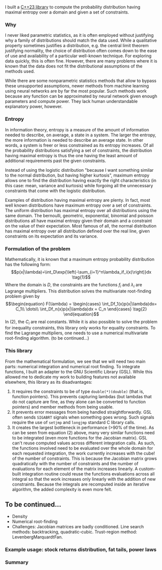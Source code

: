 
I built a [C++23 library](https://github.com/o-nc/MaxEntropy) to compute the probability distribution having maximal entropy over a domain and given a set of constraints.

### Why  
I never liked parametric statistics, as it is often employed without justifying why a family of distributions should match the data used. 
While a qualitative property sometimes justifies a distribution, e.g. the central limit theorem justifying normality, 
the choice of distribution often comes down to the ease of use and availability of a particular well-known technique.
For exploring data quickly, this is often fine. However, there are many problems where it is known that the data does not fit the distributional assumptions of the methods used.

While there are some nonparametric statistics methods that allow to bypass these unsupported assumptions, newer methods from machine learning using neural networks are by far the most popular. 
Such methods work because any function can be approximated by neural network given enough parameters and compute power. They lack human understandable explanatory power, however.

### Entropy
In information theory, entropy is a measure of the amount of information needed to describe, on average, a state in a system.
The larger the entropy, the more information is needed to describe an average state. In other words, a system is freer or less constrained as its entropy increases.
Of all the probability distributions satisfying a set of constraints, the distribution having maximal entropy is thus the one having the least amount of additional requirements past the given constraints.

Instead of using the logistic distribution "because I want something similar to the normal distribution, but having higher kurtosis", 
maximum entropy allows one to find the distribution having exactly the right characteristics (in this case: mean, variance and kurtosis) while forgoing all the unnecessary constraints that come with the logistic distribution. 

Examples of distribution having maximal entropy are plenty. In fact, most well known distributions have maximum entropy over a set of constraints. The uniform distribution has maximal entropy over all distributions using the same domain.
The bernoulli, geometric, exponential, binomial and poisson distributions all have maximal entropy given their domain and a constraint on the value of their expectation.
Most famous of all, the normal distribution has maximal entropy over all distribution defined over the real line, given constraints on its expectation and its variance.


### Formulation of the problem

Mathematically, it is known that a maximum entropy probability distribution has the following form: $$p(x|\lambda)=\int_D\exp{\left(-\sum_{i=1}^n\lambda_if_i(x)\right)}dx \tag{1}$$
Where the domain is $D$, the constraints are the functions $f_i$ and $\lambda_i$ are Lagrange multipliers. This distribution solves the multivariate root-finding problem given by
$$\begin{equation} F(\lambda) =
\begin{cases}
\int_Df_1(x)p(x|\lambda)dx= C_1\\
\dots\\
\int_Df_n(x)p(x|\lambda)dx = C_n
\end{cases}       \tag{2}
\end{equation}$$
In $(2)$, the $C_i$ are real constants. While it is also possible to solve the problem for inequality constraints, this library only works for equality constraints.
To find the Lagrange multipliers, one needs to use a numerical multivariate root-finding algorithm. (to be continued...)

### This library
From the mathematical formulation, we see that we will need two main parts: numerical integration and numerical root finding.
To integrate functions, I built an adapter to the GNU Scientific Library (GSL).
While this allowed me to dedicate my work to building features not available elsewhere, this library as its disadvantages:
1. It requires the constraints to be of type `double(*)(double)` (that is, function pointers). This prevents capturing lambdas (but lambdas that do not capture are fine, as they alone can be converted to function pointers) and member methods from being usable.
2. It prevents error messages from being handled straightforwardly. GSL often sends `SIGABRT` signals when something goes wrong. Such signals require the use of `setjmp` and `longjmp` standard C library calls.
3. It creates the largest bottleneck in performance (>90% of the time). As can be seen from equation (2) above, many very similar functions need to be integrated (even more functions for the Jacobian matrix). 
GSL can't reuse computed values across different integration calls. As such, the functions involved need to be evaluated over the whole domain for each requested integration, the work currently increases with the cube! of the number of constraints.
This is because the Jacobian matrix grows quadratically with the number of constraints and the number of evaluations for each element of the matrix increases linearly. 
A custom-built integration routine could reuse the functions evaluations across all integral so that the work increases only linearly with the addition of new constraints. Because the integrals are recomputed inside an iterative algorithm, the added complexity is even more felt.

## To be continued...
- Density
- Numerical root-finding
- Challenges: Jacobian matrices are badly conditioned. Line search methods: backtracking, quadratic-cubic. Trust-region method: LevenbergMarquardtFan.

### Example usage: stock returns distribution, fat tails, power laws


### Summary
